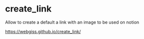 # create_link

Allow to create a default a link with an image to be used on notion

https://webgiss.github.io/create_link/

